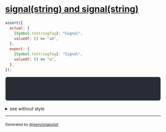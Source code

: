# [signal(string) and signal(string)](../../wrapped_value.test.js#L257)

```js
assert({
  actual: {
    [Symbol.toStringTag]: "Signal",
    valueOf: () => "ab",
  },
  expect: {
    [Symbol.toStringTag]: "Signal",
    valueOf: () => "a",
  },
});
```

![img](throw.svg)

<details>
  <summary>see without style</summary>

```console
AssertionError: actual and expect are different

actual: Signal("ab")
expect: Signal("a")
```

</details>


---

<sub>
  Generated by <a href="https://github.com/jsenv/core/tree/main/packages/independent/snapshot">@jsenv/snapshot</a>
</sub>
